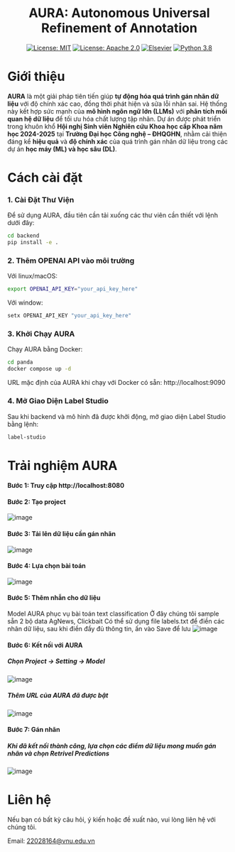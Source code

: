 <div align="center">

# AURA: Autonomous Universal Refinement of Annotation
[![License: MIT](https://img.shields.io/badge/License-MIT-green.svg)](https://opensource.org/licenses/MIT)
[![License: Apache 2.0](https://img.shields.io/badge/License-Apache%202.0-blue.svg)](https://opensource.org/licenses/Apache-2.0)
[![Elsevier](https://img.shields.io/badge/📝-Paper-red)](https://www.sciencedirect.com/science/article/abs/pii/S0167739X2500024X#:~:text=In%20this%20paper%2C%20we%20introduce%20Cola%2C%20a%20novel,comprehensive%20and%20robust%20solution%20to%20corrupted%20label%20detection.)
[![Python 3.8](https://img.shields.io/badge/python-3.8+-blue.svg)](https://www.python.org/downloads/release/python-380/) 
</div>

# Giới thiệu
**AURA** là một giải pháp tiên tiến giúp **tự động hóa quá trình gán nhãn dữ liệu** với độ chính xác cao, đồng thời phát hiện và sửa lỗi nhãn sai. Hệ thống này kết hợp sức mạnh của **mô hình ngôn ngữ lớn (LLMs)** với **phân tích mối quan hệ dữ liệu** để tối ưu hóa chất lượng tập nhãn. Dự án được phát triển trong khuôn khổ **Hội nghị Sinh viên Nghiên cứu Khoa học cấp Khoa năm học 2024-2025** tại **Trường Đại học Công nghệ – ĐHQGHN**, nhằm cải thiện đáng kể **hiệu quả** và **độ chính xác** của quá trình gán nhãn dữ liệu trong các dự án **học máy (ML) và học sâu (DL)**.

# Cách cài đặt
### 1. Cài Đặt Thư Viện
Để sử dụng AURA, đầu tiên cần tải xuống các thư viên cần thiết với lệnh dưới đây:

```bash
cd backend
pip install -e .
```
### 2. Thêm OPENAI API vào môi trường
Với linux/macOS:
```bash
export OPENAI_API_KEY="your_api_key_here"
```
Với window:
```bash
setx OPENAI_API_KEY "your_api_key_here"
```

### 3. Khởi Chạy AURA
Chạy AURA bằng Docker:

```bash
cd panda
docker compose up -d
```

URL mặc định của AURA khi chạy với Docker có sẵn: http://localhost:9090

### 4. Mở Giao Diện Label Studio
Sau khi backend và mô hình đã được khởi động, mở giao diện Label Studio bằng lệnh:

```bash
label-studio
```

# Trải nghiệm AURA
#### Bước 1: Truy cập http://localhost:8080
#### Bước 2: Tạo project
![image](https://github.com/user-attachments/assets/ffe87ebd-f53a-411a-a17b-0eea92aee79e)
#### Bước 3: Tải lên dữ liệu cần gán nhãn
![image](https://github.com/user-attachments/assets/2e1e749d-587d-4f4e-a0fa-a69e73314c03)
#### Bước 4: Lựa chọn bài toán
![image](https://github.com/user-attachments/assets/4ad28342-b600-4be1-87fc-397043cf7327)

#### Bước 5: Thêm nhẫn cho dữ liệu
Model AURA phục vụ bài toán text classification
Ở đây chúng tôi sample sẵn 2 bộ data AgNews, Clickbait 
Có thể sử dụng file labels.txt để điền các nhãn dữ liệu, sau khi điền đầy đủ thông tin, ấn vào Save để lưu
![image](https://github.com/user-attachments/assets/8e29d57b-ef37-42b7-8703-61312d00517b)

#### Bước 6: Kết nối với AURA
##### Chọn Project -> Setting -> Model
![image](https://github.com/user-attachments/assets/6dcaae5e-81db-45a4-a235-8bdb3461098a)

##### Thêm URL của AURA đã được bật
![image](https://github.com/user-attachments/assets/7d1ae12b-4599-4899-9de0-f27eca60592e)

#### Bước 7: Gán nhãn
##### Khi đã kết nối thành công, lựa chọn các điểm dữ liệu mong muốn gán nhãn và chọn Retrivel Predictions
![image](https://github.com/user-attachments/assets/ca81086c-70b4-43c2-891d-317994dbd55c)

# Liên hệ
Nếu bạn có bất kỳ câu hỏi, ý kiến ​​hoặc đề xuất nào, vui lòng liên hệ với chúng tôi.

Email: 22028164@vnu.edu.vn
